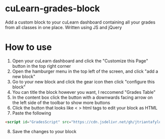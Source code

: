 # cuLearn-grades-block
Add a custom block to your cuLearn dashboard containing all your grades from all classes in one place. Written using JS and jQuery

# How to use
1) Open your cuLearn dashboard and click the "Customize this Page" button in the top right corner
2) Open the hamburger menu in the top left of the screen, and click "add a new block"
3) Go to your new block and click the gear icon then click "configure this block"
4) You can title the block however you want, I reccomend "Grades Table"
5) In the content box click the button with a downwards facing arrow on the left side of the toolbar to show more buttons
6) Click the button that looks like < > html tags to edit your block as HTML
7) Paste the following   
```html
<script id="GradesScript" src="https://cdn.jsdelivr.net/gh/jtriantafylos/cuLearn-grades-block@latest/block.js">
```
8) Save the changes to your block
